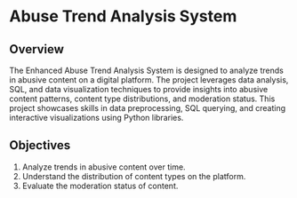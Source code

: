 # Abuse Trend Analysis System

## Overview
The Enhanced Abuse Trend Analysis System is designed to analyze trends in abusive content on a digital platform. The project leverages data analysis, SQL, and data visualization techniques to provide insights into abusive content patterns, content type distributions, and moderation status. This project showcases skills in data preprocessing, SQL querying, and creating interactive visualizations using Python libraries.

## Objectives
1. Analyze trends in abusive content over time.
2. Understand the distribution of content types on the platform.
3. Evaluate the moderation status of content.
